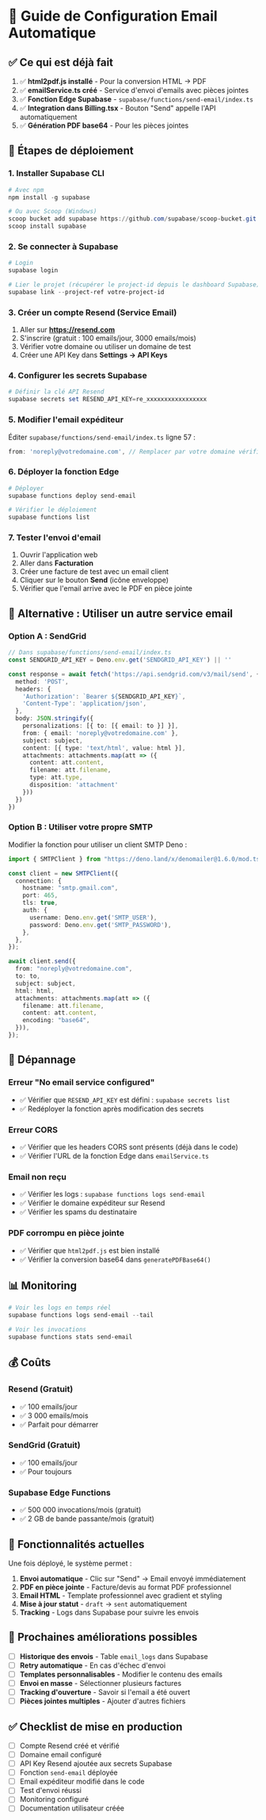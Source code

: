 # 📧 Guide de Configuration Email Automatique

## ✅ Ce qui est déjà fait

1. ✅ **html2pdf.js installé** - Pour la conversion HTML → PDF
2. ✅ **emailService.ts créé** - Service d'envoi d'emails avec pièces jointes
3. ✅ **Fonction Edge Supabase** - `supabase/functions/send-email/index.ts`
4. ✅ **Integration dans Billing.tsx** - Bouton "Send" appelle l'API automatiquement
5. ✅ **Génération PDF base64** - Pour les pièces jointes

## 🚀 Étapes de déploiement

### 1. Installer Supabase CLI

```powershell
# Avec npm
npm install -g supabase

# Ou avec Scoop (Windows)
scoop bucket add supabase https://github.com/supabase/scoop-bucket.git
scoop install supabase
```

### 2. Se connecter à Supabase

```powershell
# Login
supabase login

# Lier le projet (récupérer le project-id depuis le dashboard Supabase)
supabase link --project-ref votre-project-id
```

### 3. Créer un compte Resend (Service Email)

1. Aller sur **https://resend.com**
2. S'inscrire (gratuit : 100 emails/jour, 3000 emails/mois)
3. Vérifier votre domaine ou utiliser un domaine de test
4. Créer une API Key dans **Settings → API Keys**

### 4. Configurer les secrets Supabase

```powershell
# Définir la clé API Resend
supabase secrets set RESEND_API_KEY=re_xxxxxxxxxxxxxxxxx
```

### 5. Modifier l'email expéditeur

Éditer `supabase/functions/send-email/index.ts` ligne 57 :

```typescript
from: 'noreply@votredomaine.com', // Remplacer par votre domaine vérifié sur Resend
```

### 6. Déployer la fonction Edge

```powershell
# Déployer
supabase functions deploy send-email

# Vérifier le déploiement
supabase functions list
```

### 7. Tester l'envoi d'email

1. Ouvrir l'application web
2. Aller dans **Facturation**
3. Créer une facture de test avec un email client
4. Cliquer sur le bouton **Send** (icône enveloppe)
5. Vérifier que l'email arrive avec le PDF en pièce jointe

## 🔧 Alternative : Utiliser un autre service email

### Option A : SendGrid

```typescript
// Dans supabase/functions/send-email/index.ts
const SENDGRID_API_KEY = Deno.env.get('SENDGRID_API_KEY') || ''

const response = await fetch('https://api.sendgrid.com/v3/mail/send', {
  method: 'POST',
  headers: {
    'Authorization': `Bearer ${SENDGRID_API_KEY}`,
    'Content-Type': 'application/json',
  },
  body: JSON.stringify({
    personalizations: [{ to: [{ email: to }] }],
    from: { email: 'noreply@votredomaine.com' },
    subject: subject,
    content: [{ type: 'text/html', value: html }],
    attachments: attachments.map(att => ({
      content: att.content,
      filename: att.filename,
      type: att.type,
      disposition: 'attachment'
    }))
  })
})
```

### Option B : Utiliser votre propre SMTP

Modifier la fonction pour utiliser un client SMTP Deno :

```typescript
import { SMTPClient } from "https://deno.land/x/denomailer@1.6.0/mod.ts";

const client = new SMTPClient({
  connection: {
    hostname: "smtp.gmail.com",
    port: 465,
    tls: true,
    auth: {
      username: Deno.env.get('SMTP_USER'),
      password: Deno.env.get('SMTP_PASSWORD'),
    },
  },
});

await client.send({
  from: "noreply@votredomaine.com",
  to: to,
  subject: subject,
  html: html,
  attachments: attachments.map(att => ({
    filename: att.filename,
    content: att.content,
    encoding: "base64",
  })),
});
```

## 🐛 Dépannage

### Erreur "No email service configured"

- ✅ Vérifier que `RESEND_API_KEY` est défini : `supabase secrets list`
- ✅ Redéployer la fonction après modification des secrets

### Erreur CORS

- ✅ Vérifier que les headers CORS sont présents (déjà dans le code)
- ✅ Vérifier l'URL de la fonction Edge dans `emailService.ts`

### Email non reçu

- ✅ Vérifier les logs : `supabase functions logs send-email`
- ✅ Vérifier le domaine expéditeur sur Resend
- ✅ Vérifier les spams du destinataire

### PDF corrompu en pièce jointe

- ✅ Vérifier que `html2pdf.js` est bien installé
- ✅ Vérifier la conversion base64 dans `generatePDFBase64()`

## 📊 Monitoring

```powershell
# Voir les logs en temps réel
supabase functions logs send-email --tail

# Voir les invocations
supabase functions stats send-email
```

## 💰 Coûts

### Resend (Gratuit)
- ✅ 100 emails/jour
- ✅ 3 000 emails/mois
- ✅ Parfait pour démarrer

### SendGrid (Gratuit)
- ✅ 100 emails/jour
- ✅ Pour toujours

### Supabase Edge Functions
- ✅ 500 000 invocations/mois (gratuit)
- ✅ 2 GB de bande passante/mois (gratuit)

## 🎯 Fonctionnalités actuelles

Une fois déployé, le système permet :

1. **Envoi automatique** - Clic sur "Send" → Email envoyé immédiatement
2. **PDF en pièce jointe** - Facture/devis au format PDF professionnel
3. **Email HTML** - Template professionnel avec gradient et styling
4. **Mise à jour statut** - `draft` → `sent` automatiquement
5. **Tracking** - Logs dans Supabase pour suivre les envois

## 📝 Prochaines améliorations possibles

- [ ] **Historique des envois** - Table `email_logs` dans Supabase
- [ ] **Retry automatique** - En cas d'échec d'envoi
- [ ] **Templates personnalisables** - Modifier le contenu des emails
- [ ] **Envoi en masse** - Sélectionner plusieurs factures
- [ ] **Tracking d'ouverture** - Savoir si l'email a été ouvert
- [ ] **Pièces jointes multiples** - Ajouter d'autres fichiers

## ✅ Checklist de mise en production

- [ ] Compte Resend créé et vérifié
- [ ] Domaine email configuré
- [ ] API Key Resend ajoutée aux secrets Supabase
- [ ] Fonction `send-email` déployée
- [ ] Email expéditeur modifié dans le code
- [ ] Test d'envoi réussi
- [ ] Monitoring configuré
- [ ] Documentation utilisateur créée
